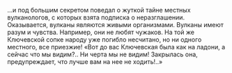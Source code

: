 <!--2025-09-01 16:28:34--><!--pdate:-->
…и под большим секретом поведал о жуткой тайне местных вулканологов, с которых взята подписка о неразглашении. Оказывается, вулканы являются живыми организмами. Вулканы имеют разум и чувства. Например, они не любят чужаков. На той же Ключевской сопке народу уже погибло несчитано, но ни одного местного, все приезжие! «Вот до вас Ключевская была как на ладони, а сейчас что мы видим?.. Ни черта мы не видим! Закрылась она, предупреждает, что лучше вам на нее не ходить!..»